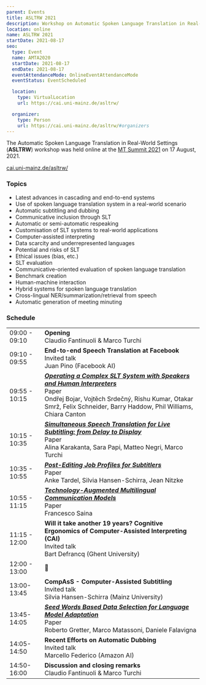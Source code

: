 ```yaml
---
parent: Events
title: ASLTRW 2021
description: Workshop on Automatic Spoken Language Translation in Real-World Settings
location: online
name: ASLTRW 2021
startDate: 2021-08-17
seo:
  type: Event
  name: AMTA2020
  startDate: 2021-08-17
  endDate: 2021-08-17
  eventAttendanceMode: OnlineEventAttendanceMode
  eventStatus: EventScheduled

  location:
    type: VirtualLocation
    url: https://cai.uni-mainz.de/asltrw/

  organizer:
    type: Person
    url: https://cai.uni-mainz.de/asltrw/#organizers
---
```


The Automatic Spoken Language Translation in Real-World Settings (**ASLTRW**) workshop was held online at the [MT Summit 2021](mtsummit2021.md) on 17 August, 2021.

[cai.uni-mainz.de/asltrw/](https://cai.uni-mainz.de/asltrw/)

### Topics

- Latest advances in cascading and end-to-end systems
-  Use of spoken language translation system in a real-world scenario
- Automatic subtitling and dubbing
- Communicative inclusion through SLT
- Automatic or semi-automatic respeaking
- Customisation of SLT systems to real-world applications
- Computer-assisted interpreting
- Data scarcity and underrepresented languages
- Potential and risks of SLT
- Ethical issues (bias, etc.)
- SLT evaluation
- Communicative-oriented evaluation of spoken language translation
- Benchmark creation
- Human-machine interaction
- Hybrid systems for spoken language translation
- Cross-lingual NER/summarization/retrieval from speech
- Automatic generation of meeting minuting

### Schedule

| | |
| -- | -- |
| 09:00 - 09:10 | **Opening** <br>Claudio Fantinuoli & Marco Turchi |
| 09:10 - 09:55 |	**End-to-end Speech Translation at Facebook** <br>Invited talk <br>Juan Pino (Facebook AI) |
| 09:55 - 10:15 | [***Operating a Complex SLT System with Speakers and Human Interpreters***](https://aclanthology.org/2021.mtsummit-asltrw.3.pdf) <br>Paper <br>Ondřej Bojar, Vojtěch Srdečný, Rishu Kumar, Otakar Smrž, Felix Schneider, Barry Haddow, Phil Williams, Chiara Canton |
| 10:15 - 10:35 | [***Simultaneous Speech Translation for Live Subtitling: from Delay to Display***](https://aclanthology.org/2021.mtsummit-asltrw.4.pdf) <br>Paper <br>Alina Karakanta, Sara Papi, Matteo Negri, Marco Turchi |
| 10:35 - 10:55 | [***Post-Editing Job Profiles for Subtitlers***](https://aclanthology.org/2021.mtsummit-asltrw.2.pdf) <br>Paper <br>Anke Tardel, Silvia Hansen-Schirra, Jean Nitzke |
| 10:55 - 11:15 | [***Technology-Augmented Multilingual Communication Models***](https://aclanthology.org/2021.mtsummit-asltrw.5.pdf) <br>Paper <br>Francesco Saina |
| 11:15 - 12:00 | **Will it take another 19 years? Cognitive Ergonomics of Computer-Assisted Interpreting (CAI)** <br>Invited talk <br>Bart Defrancq (Ghent University) |
| 12:00 - 13:00 |	🍴 |
| 13:00-13:45 | **CompAsS - Computer-Assisted Subtitling** <br>Invited talk <br>Silvia Hansen-Schirra (Mainz University) |
| 13:45-14:05 |	[***Seed Words Based Data Selection for Language Model Adaptation***](https://aclanthology.org/2021.mtsummit-asltrw.1.pdf) <br>Paper <br>Roberto Gretter, Marco Matassoni, Daniele Falavigna |
| 14:05-14:50 | **Recent Efforts on Automatic Dubbing** <br>Invited talk <br>Marcello Federico (Amazon AI) |
| 14:50-16:00 | **Discussion and closing remarks** <br>Claudio Fantinuoli & Marco Turchi |
